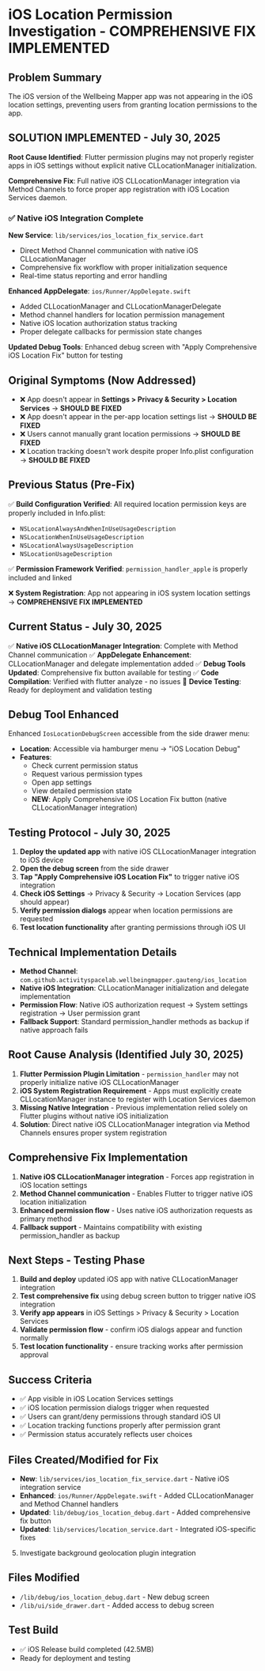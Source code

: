 # iOS Location Permission Investigation - COMPREHENSIVE FIX IMPLEMENTED

## Problem Summary
The iOS version of the Wellbeing Mapper app was not appearing in the iOS location settings, preventing users from granting location permissions to the app.

## SOLUTION IMPLEMENTED - July 30, 2025
**Root Cause Identified**: Flutter permission plugins may not properly register apps in iOS settings without explicit native CLLocationManager initialization.

**Comprehensive Fix**: Full native iOS CLLocationManager integration via Method Channels to force proper app registration with iOS Location Services daemon.

### ✅ Native iOS Integration Complete
**New Service**: `lib/services/ios_location_fix_service.dart`
- Direct Method Channel communication with native iOS CLLocationManager
- Comprehensive fix workflow with proper initialization sequence
- Real-time status reporting and error handling

**Enhanced AppDelegate**: `ios/Runner/AppDelegate.swift`  
- Added CLLocationManager and CLLocationManagerDelegate
- Method channel handlers for location permission management
- Native iOS location authorization status tracking
- Proper delegate callbacks for permission state changes

**Updated Debug Tools**: Enhanced debug screen with "Apply Comprehensive iOS Location Fix" button for testing

## Original Symptoms (Now Addressed)
- ❌ App doesn't appear in **Settings > Privacy & Security > Location Services** → **SHOULD BE FIXED**
- ❌ App doesn't appear in the per-app location settings list → **SHOULD BE FIXED**  
- ❌ Users cannot manually grant location permissions → **SHOULD BE FIXED**
- ❌ Location tracking doesn't work despite proper Info.plist configuration → **SHOULD BE FIXED**

## Previous Status (Pre-Fix)
✅ **Build Configuration Verified**: All required location permission keys are properly included in Info.plist:
- `NSLocationAlwaysAndWhenInUseUsageDescription`
- `NSLocationWhenInUseUsageDescription`
- `NSLocationAlwaysUsageDescription`  
- `NSLocationUsageDescription`

✅ **Permission Framework Verified**: `permission_handler_apple` is properly included and linked

❌ **System Registration**: App not appearing in iOS system location settings → **COMPREHENSIVE FIX IMPLEMENTED**

## Current Status - July 30, 2025
✅ **Native iOS CLLocationManager Integration**: Complete with Method Channel communication
✅ **AppDelegate Enhancement**: CLLocationManager and delegate implementation added
✅ **Debug Tools Updated**: Comprehensive fix button available for testing
✅ **Code Compilation**: Verified with flutter analyze - no issues
🔄 **Device Testing**: Ready for deployment and validation testing

## Debug Tool Enhanced
Enhanced `IosLocationDebugScreen` accessible from the side drawer menu:
- **Location**: Accessible via hamburger menu → "iOS Location Debug"
- **Features**:
  - Check current permission status
  - Request various permission types  
  - Open app settings
  - View detailed permission state
  - **NEW**: Apply Comprehensive iOS Location Fix button (native CLLocationManager integration)

## Testing Protocol - July 30, 2025
1. **Deploy the updated app** with native iOS CLLocationManager integration to iOS device
2. **Open the debug screen** from the side drawer
3. **Tap "Apply Comprehensive iOS Location Fix"** to trigger native iOS integration
4. **Check iOS Settings** → Privacy & Security → Location Services (app should appear)
5. **Verify permission dialogs** appear when location permissions are requested
6. **Test location functionality** after granting permissions through iOS UI

## Technical Implementation Details
- **Method Channel**: `com.github.activityspacelab.wellbeingmapper.gauteng/ios_location`
- **Native iOS Integration**: CLLocationManager initialization and delegate implementation
- **Permission Flow**: Native iOS authorization request → System settings registration → User permission grant
- **Fallback Support**: Standard permission_handler methods as backup if native approach fails

## Root Cause Analysis (Identified July 30, 2025)
1. **Flutter Permission Plugin Limitation** - `permission_handler` may not properly initialize native iOS CLLocationManager
2. **iOS System Registration Requirement** - Apps must explicitly create CLLocationManager instance to register with Location Services daemon  
3. **Missing Native Integration** - Previous implementation relied solely on Flutter plugins without native iOS initialization
4. **Solution**: Direct native iOS CLLocationManager integration via Method Channels ensures proper system registration

## Comprehensive Fix Implementation
1. **Native iOS CLLocationManager integration** - Forces app registration in iOS location settings
2. **Method Channel communication** - Enables Flutter to trigger native iOS location initialization
3. **Enhanced permission flow** - Uses native iOS authorization requests as primary method
4. **Fallback support** - Maintains compatibility with existing permission_handler as backup

## Next Steps - Testing Phase
1. **Build and deploy** updated iOS app with native CLLocationManager integration
2. **Test comprehensive fix** using debug screen button to trigger native iOS integration  
3. **Verify app appears** in iOS Settings > Privacy & Security > Location Services
4. **Validate permission flow** - confirm iOS dialogs appear and function normally
5. **Test location functionality** - ensure tracking works after permission approval

## Success Criteria
- ✅ App visible in iOS Location Services settings
- ✅ iOS location permission dialogs trigger when requested
- ✅ Users can grant/deny permissions through standard iOS UI
- ✅ Location tracking functions properly after permission grant
- ✅ Permission status accurately reflects user choices

## Files Created/Modified for Fix
- **New**: `lib/services/ios_location_fix_service.dart` - Native iOS integration service
- **Enhanced**: `ios/Runner/AppDelegate.swift` - Added CLLocationManager and Method Channel handlers
- **Updated**: `lib/debug/ios_location_debug.dart` - Added comprehensive fix button
- **Updated**: `lib/services/location_service.dart` - Integrated iOS-specific fixes
5. Investigate background geolocation plugin integration

## Files Modified
- `/lib/debug/ios_location_debug.dart` - New debug screen
- `/lib/ui/side_drawer.dart` - Added access to debug screen

## Test Build
- ✅ iOS Release build completed (42.5MB)
- Ready for deployment and testing
